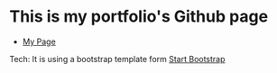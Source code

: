# This is my portfolio's Github page
- [My Page](https://takyiulo.github.io/portfolio/)

Tech:
It is using a bootstrap template form [Start Bootstrap](https://startbootstrap.com/template-overviews/stylish-portfolio/)
